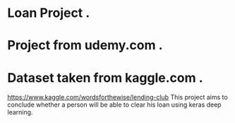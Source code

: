 # Loan Project .
# Project from udemy.com .
# Dataset taken from kaggle.com .
 https://www.kaggle.com/wordsforthewise/lending-club
This project aims to conclude whether a person will be able to clear his loan using keras deep learning.
